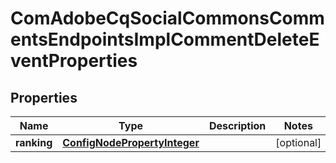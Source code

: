 

# ComAdobeCqSocialCommonsCommentsEndpointsImplCommentDeleteEventProperties

## Properties

Name | Type | Description | Notes
------------ | ------------- | ------------- | -------------
**ranking** | [**ConfigNodePropertyInteger**](ConfigNodePropertyInteger.md) |  |  [optional]



